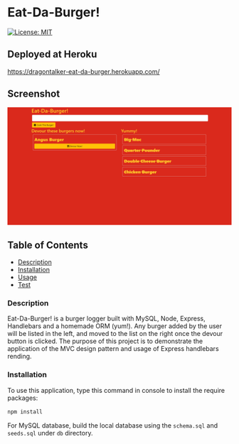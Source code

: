 # Eat-Da-Burger!
 [![License: MIT](https://img.shields.io/badge/License-MIT-yellow.svg)](https://opensource.org/licenses/MIT)

## Deployed at Heroku
https://dragontalker-eat-da-burger.herokuapp.com/

## Screenshot
![burger handler screenshot](./Assets/screenshot.png)

## Table of Contents
* [Description](#Description)
* [Installation](#Installation)
* [Usage](#Usage)
* [Test](#Test)


### Description

Eat-Da-Burger! is a burger logger built with MySQL, Node, Express, Handlebars and a homemade ORM (yum!). Any burger added by the user will be listed in the left, and moved to the list on the right once the devour button is clicked. The purpose of this project is to demonstrate the application of the MVC design pattern and usage of Express handlebars rending.

### Installation
To use this application, type this command in console to install the require packages:

```bash
npm install
```

For MySQL database, build the local database using the `schema.sql` and `seeds.sql` under `db` directory.

